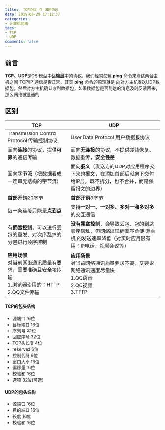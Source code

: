 ```yaml
---
title:  TCP协议 与 UDP协议
date: 2019-08-29 17:12:37
categories:
- 计算机网络
tags:
- TCP
- UDP
comments: false
---
```


## 前言

**TCP、UDP**是OSI模型中**运输层**中的协议。我们经常使用 **ping** 命令来测试两台主机之间 TCP/IP 通信是否正常，其实 **ping** 命令的原理就是 向对方主机发送UDP数据包，然后对方主机确认收到数据包，如果数据包是否到达的消息及时反馈回来，那么网络就是通的

<!-- more -->

## 区别

| TCP                                                          | UDP                                                          |
| ------------------------------------------------------------ | ------------------------------------------------------------ |
| Transmission Control Protocol 传输控制协议                   | User Data Protocol 用户数据报协议                            |
| 面向**连接**的协议，提供**可靠**的通信传输                   | 面向**无连接**的协议，不提供差错恢复、数据重传，**安全性差** |
| 面向**字节流**（把数据看成一连串无结构的字节流）             | 面向**报文**（发送方的UDP对应用程序交下来的报文，在添加首部后就向下交付给IP层。既不拆分，也不合并，而是保留报文的边界） |
| **首部开销**20字节                                           | **首部开销**8字节                                            |
| 每一条连接只能是**点到点**                                   | 支持**一对一、一对多、多对一和多对多**的交互通信             |
| 有**拥塞控制**，可以进行丢包的重发、对次序乱掉的分包进行顺序控制 | **没有拥塞控制**，会导致丢包、包的到达顺序错乱，但网络出现拥塞不会使 源主机 的发送速率降低（对实时应用很有用：IP电话，视频会议等） |
| **应用场景**<br />对当前网络通讯质量有要求，需要准确且安全地传输<br />1.浏览器使用的：HTTP <br/>2.QQ文件传输 | **应用场景**<br />对当前网络通讯质量要求不高，又要求网络通讯速度尽量快<br />1.QQ语音 <br/>2.QQ视频 <br/>3.TFTP |

#### TCP的包头结构

- 源端口 16位
- 目标端口 16位
- 序列号 32位
- 回应序号 32位
- TCP头长度 4位
- reserved 6位
- 控制代码 6位
- 窗口大小 16位
- 偏移量 16位
- 校验和 16位
- 选项  32位(可选)

#### UDP的包头结构

- 源端口 16位
- 目的端口 16位
- 长度 16位
- 校验和 16位
